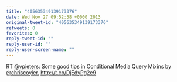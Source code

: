 ```yaml
---
title: "405635349139173376"
date: Wed Nov 27 09:52:58 +0000 2013
original-tweet-id: "405635349139173376"
retweets: 0
favorites: 0
reply-tweet-id: ""
reply-user-id: ""
reply-user-screen-name: ""
---
```

RT <a href="https://twitter.com/vpieters">@vpieters</a>: Some good tips in Conditional Media Query Mixins by <a href="https://twitter.com/chriscoyier.">@chriscoyier.</a> http://t.co/DjEdyPg2e9
